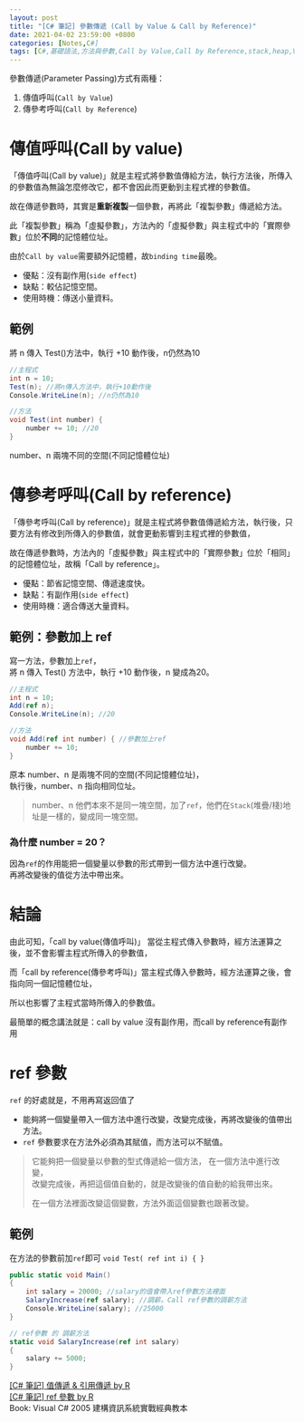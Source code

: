 ```yaml
---
layout: post
title: "[C# 筆記] 參數傳遞 (Call by Value & Call by Reference)"
date: 2021-04-02 23:59:00 +0800
categories: [Notes,C#]
tags: [C#,基礎語法,方法與參數,Call by Value,Call by Reference,stack,heap,Value Type,Reference Type,ref]
---
```


參數傳遞(Parameter Passing)方式有兩種：        

1. 傳值呼叫(`Call by Value`)
2. 傳參考呼叫(`Call by Reference`)


# 傳值呼叫(Call by value)

「傳值呼叫(Call by value)」就是主程式將參數值傳給方法，執行方法後，所傳入的參數值為無論怎麼修改它，都不會因此而更動到主程式裡的參數值。        

故在傳遞參數時，其實是**重新複製**一個參數，再將此「複製參數」傳遞給方法。       

此「複製參數」稱為「虛擬參數」，方法內的「虛擬參數」與主程式中的「實際參數」位於**不同**的記憶體位址。      

由於`Call by value`需要額外記憶體，故`binding time`最晚。

- 優點：沒有副作用(`side effect`)
- 缺點：較佔記憶空間。
- 使用時機：傳送小量資料。

## 範例

將 n 傳入 Test()方法中，執行 +10 動作後，n仍然為10

```c#
//主程式
int n = 10;
Test(n); //將n傳入方法中，執行+10動作後
Console.WriteLine(n); //n仍然為10

//方法
void Test(int number) {
    number += 10; //20
}
```
number、n 兩塊不同的空間(不同記憶體位址)        


# 傳參考呼叫(Call by reference)

「傳參考呼叫(Call by reference)」就是主程式將參數值傳遞給方法，執行後，只要方法有修改到所傳入的參數值，就會更動影響到主程式裡的參數值，

故在傳遞參數時，方法內的「虛擬參數」與主程式中的「實際參數」位於「相同」的記憶體位址，故稱「Call by reference」。      

- 優點：節省記憶空間、傳遞速度快。
- 缺點：有副作用(`side effect`)
- 使用時機：適合傳送大量資料。

## 範例：參數加上 ref

寫一方法，參數加上`ref`，     
將 n 傳入 Test() 方法中，執行 +10 動作後，n 變成為20。

```c#
//主程式
int n = 10;
Add(ref n);
Console.WriteLine(n); //20

//方法
void Add(ref int number) { //參數加上ref
    number += 10;
}
```
原本 number、n 是兩塊不同的空間(不同記憶體位址)，      
執行後，number、n 指向相同位址。        

> number、n 他們本來不是同一塊空間，加了`ref`，他們在`Stack`(堆疊/棧)地址是一樣的，變成同一塊空間。


### 為什麼 number = 20？

因為`ref`的作用能把一個變量以參數的形式帶到一個方法中進行改變。     
再將改變後的值從方法中帶出來。

# 結論

由此可知，「call by value(傳值呼叫)」 當從主程式傳入參數時，經方法運算之後，並不會影響主程式所傳入的參數值，      

而「call by reference(傳參考呼叫)」當主程式傳入參數時，經方法運算之後，會指向同一個記憶體位址，     

所以也影響了主程式當時所傳入的參數值。      

最簡單的概念講法就是：call by value 沒有副作用，而call by reference有副作用


# ref 參數
`ref` 的好處就是，不用再寫返回值了

- 能夠將一個變量帶入一個方法中進行改變，改變完成後，再將改變後的值帶出方法。
- `ref` 參數要求在方法外必須為其賦值，而方法可以不賦值。

> 它能夠把一個變量以參數的型式傳遞給一個方法， 在一個方法中進行改變，       
> 改變完成後，再把這個值自動的，就是改變後的值自動的給我帶出來。        
>
> 在一個方法裡面改變這個變數，方法外面這個變數也跟著改變。      


## 範例

在方法的參數前加`ref`即可 `void Test( ref int i) { }`

```c#
public static void Main()
{
    int salary = 20000; //salary的值會帶入ref參數方法裡面
    SalaryIncrease(ref salary); //調薪。Call ref參數的調薪方法
    Console.WriteLine(salary); //25000
}

// ref參數 的 調薪方法
static void SalaryIncrease(ref int salary) 
{
    salary += 5000;
}
```

[[C# 筆記] 值傳遞 & 引用傳遞  by R](https://riivalin.github.io/posts/2011/01/valuetype-referencetype/)      
[[C# 筆記] ref 參數  by R](https://riivalin.github.io/posts/2011/01/ref/)     
Book: Visual C# 2005 建構資訊系統實戰經典教本    